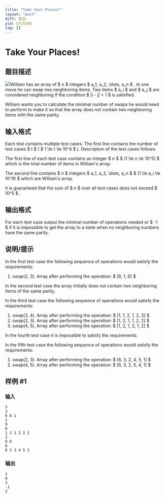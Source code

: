 ```yaml
---
title: "Take Your Places!"
layout: "post"
diff: 普及-
pid: CF1556B
tag: []
---
```


# Take Your Places!

## 题目描述

![](https://cdn.luogu.com.cn/upload/vjudge_pic/CF1556B/1e01fe272756235c22745e77349edf5747f912ab.png)William has an array of $ n $ integers $ a_1, a_2, \dots, a_n $ . In one move he can swap two neighboring items. Two items $ a_i $ and $ a_j $ are considered neighboring if the condition $ |i - j| = 1 $ is satisfied.

William wants you to calculate the minimal number of swaps he would need to perform to make it so that the array does not contain two neighboring items with the same parity.

## 输入格式

Each test contains multiple test cases. The first line contains the number of test cases $ t $ ( $ 1 \le t \le 10^4 $ ). Description of the test cases follows.

The first line of each test case contains an integer $ n $ $ (1 \le n \le 10^5) $ which is the total number of items in William's array.

The second line contains $ n $ integers $ a_1, a_2, \dots, a_n $ $ (1 \le a_i \le 10^9) $ which are William's array.

It is guaranteed that the sum of $ n $ over all test cases does not exceed $ 10^5 $ .

## 输出格式

For each test case output the minimal number of operations needed or $ -1 $ if it is impossible to get the array to a state when no neighboring numbers have the same parity.

## 说明/提示

In the first test case the following sequence of operations would satisfy the requirements:

1. swap(2, 3). Array after performing the operation: $ [6, 1, 6] $

In the second test case the array initially does not contain two neighboring items of the same parity.

In the third test case the following sequence of operations would satisfy the requirements:

1. swap(3, 4). Array after performing the operation: $ [1, 1, 2, 1, 2, 2] $
2. swap(2, 3). Array after performing the operation: $ [1, 2, 1, 1, 2, 2] $
3. swap(4, 5). Array after performing the operation: $ [1, 2, 1, 2, 1, 2] $

In the fourth test case it is impossible to satisfy the requirements.

In the fifth test case the following sequence of operations would satisfy the requirements:

1. swap(2, 3). Array after performing the operation: $ [6, 3, 2, 4, 5, 1] $
2. swap(4, 5). Array after performing the operation: $ [6, 3, 2, 5, 4, 1] $

## 样例 #1

### 输入

```
5
3
6 6 1
1
9
6
1 1 1 2 2 2
2
8 6
6
6 2 3 4 5 1
```

### 输出

```
1
0
3
-1
2
```

